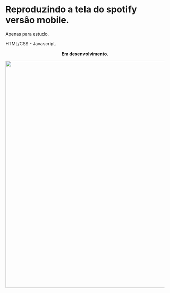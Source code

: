 # Reproduzindo a tela do spotify versão mobile.
<p>Apenas para estudo.
  
HTML/CSS - Javascript. </br>

<div align="center">
<p><b>Em desenvolvimento.</b><p>
<img src="https://user-images.githubusercontent.com/86432951/171968833-bda84ded-5e2b-43b9-baea-ae5b02e4400e.png" width="720px">
</div>
